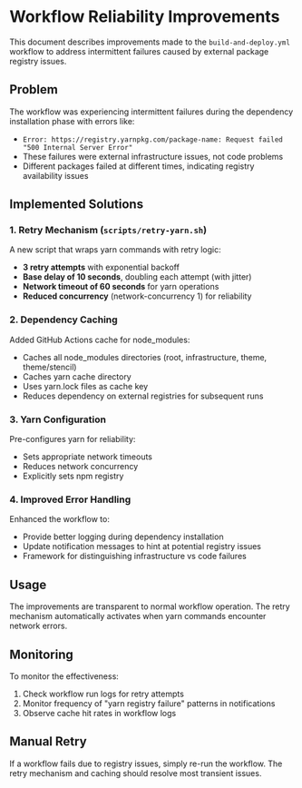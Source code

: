# Workflow Reliability Improvements

This document describes improvements made to the `build-and-deploy.yml` workflow to address intermittent failures caused by external package registry issues.

## Problem

The workflow was experiencing intermittent failures during the dependency installation phase with errors like:
- `Error: https://registry.yarnpkg.com/package-name: Request failed "500 Internal Server Error"`
- These failures were external infrastructure issues, not code problems
- Different packages failed at different times, indicating registry availability issues

## Implemented Solutions

### 1. Retry Mechanism (`scripts/retry-yarn.sh`)

A new script that wraps yarn commands with retry logic:
- **3 retry attempts** with exponential backoff
- **Base delay of 10 seconds**, doubling each attempt (with jitter)
- **Network timeout of 60 seconds** for yarn operations
- **Reduced concurrency** (network-concurrency 1) for reliability

### 2. Dependency Caching

Added GitHub Actions cache for node_modules:
- Caches all node_modules directories (root, infrastructure, theme, theme/stencil)
- Caches yarn cache directory
- Uses yarn.lock files as cache key
- Reduces dependency on external registries for subsequent runs

### 3. Yarn Configuration

Pre-configures yarn for reliability:
- Sets appropriate network timeouts
- Reduces network concurrency
- Explicitly sets npm registry

### 4. Improved Error Handling

Enhanced the workflow to:
- Provide better logging during dependency installation
- Update notification messages to hint at potential registry issues
- Framework for distinguishing infrastructure vs code failures

## Usage

The improvements are transparent to normal workflow operation. The retry mechanism automatically activates when yarn commands encounter network errors.

## Monitoring

To monitor the effectiveness:
1. Check workflow run logs for retry attempts
2. Monitor frequency of "yarn registry failure" patterns in notifications
3. Observe cache hit rates in workflow logs

## Manual Retry

If a workflow fails due to registry issues, simply re-run the workflow. The retry mechanism and caching should resolve most transient issues.